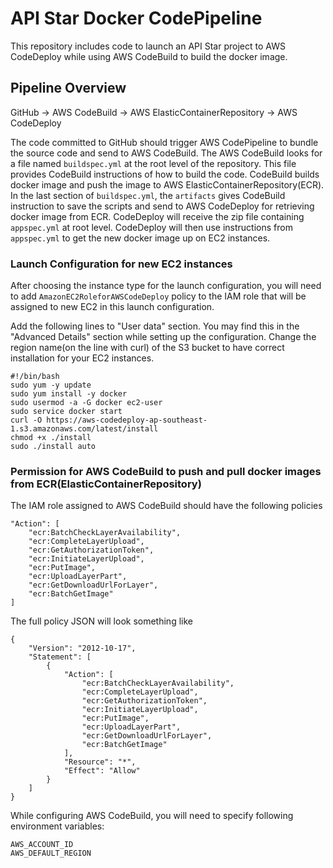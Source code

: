 # API Star Docker CodePipeline
This repository includes code to launch an API Star project to AWS CodeDeploy while using AWS CodeBuild to build the docker image.

## Pipeline Overview
GitHub -> AWS CodeBuild -> AWS ElasticContainerRepository -> AWS CodeDeploy

The code committed to GitHub should trigger AWS CodePipeline to bundle the source code and send to AWS CodeBuild. The AWS CodeBuild looks for a file named `buildspec.yml` at the root level of the repository. This file provides CodeBuild instructions of how to build the code. CodeBuild builds docker image and push the image to AWS ElasticContainerRepository(ECR). In the last section of `buildspec.yml`, the `artifacts` gives CodeBuild instruction to save the scripts and send to AWS CodeDeploy for retrieving docker image from ECR. CodeDeploy will receive the zip file containing `appspec.yml` at root level. CodeDeploy will then use instructions from `appspec.yml` to get the new docker image up on EC2 instances.

### Launch Configuration for new EC2 instances
After choosing the instance type for the launch configuration, you will need to add `AmazonEC2RoleforAWSCodeDeploy` policy to the IAM role that will be assigned to new EC2 in this launch configuration.

Add the following lines to "User data" section. You may find this in the "Advanced Details" section while setting up the configuration. Change the region name(on the line with curl) of the S3 bucket to have correct installation for your EC2 instances.
```
#!/bin/bash
sudo yum -y update
sudo yum install -y docker
sudo usermod -a -G docker ec2-user
sudo service docker start
curl -O https://aws-codedeploy-ap-southeast-1.s3.amazonaws.com/latest/install
chmod +x ./install
sudo ./install auto
```

### Permission for AWS CodeBuild to push and pull docker images from ECR(ElasticContainerRepository)
The IAM role assigned to AWS CodeBuild should have the following policies
```
"Action": [
    "ecr:BatchCheckLayerAvailability",
    "ecr:CompleteLayerUpload",
    "ecr:GetAuthorizationToken",
    "ecr:InitiateLayerUpload",
    "ecr:PutImage",
    "ecr:UploadLayerPart",
    "ecr:GetDownloadUrlForLayer",
    "ecr:BatchGetImage"
]
```
The full policy JSON will look something like
```
{
    "Version": "2012-10-17",
    "Statement": [
        {
            "Action": [
                "ecr:BatchCheckLayerAvailability",
                "ecr:CompleteLayerUpload",
                "ecr:GetAuthorizationToken",
                "ecr:InitiateLayerUpload",
                "ecr:PutImage",
                "ecr:UploadLayerPart",
                "ecr:GetDownloadUrlForLayer",
                "ecr:BatchGetImage"
            ],
            "Resource": "*",
            "Effect": "Allow"
        }
    ]
}
```

While configuring AWS CodeBuild, you will need to specify following environment variables:
```
AWS_ACCOUNT_ID
AWS_DEFAULT_REGION
```
